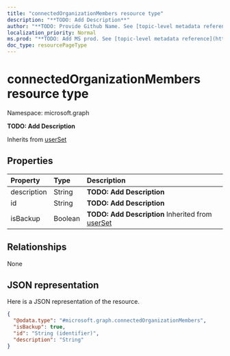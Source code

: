 ```yaml
---
title: "connectedOrganizationMembers resource type"
description: "**TODO: Add Description**"
author: "**TODO: Provide Github Name. See [topic-level metadata reference](https://msgo.azurewebsites.net/add/document/guidelines/metadata.html#topic-level-metadata)**"
localization_priority: Normal
ms.prod: "**TODO: Add MS prod. See [topic-level metadata reference](https://msgo.azurewebsites.net/add/document/guidelines/metadata.html#topic-level-metadata)**"
doc_type: resourcePageType
---
```


# connectedOrganizationMembers resource type


Namespace: microsoft.graph

**TODO: Add Description**


Inherits from [userSet](../resources/userset.md)

## Properties
|Property|Type|Description|
|:---|:---|:---|
|description|String|**TODO: Add Description**|
|id|String|**TODO: Add Description**|
|isBackup|Boolean|**TODO: Add Description** Inherited from [userSet](../resources/userset.md)|

## Relationships
None

## JSON representation
Here is a JSON representation of the resource.
<!-- {
  "blockType": "resource",
  "@odata.type": "microsoft.graph.connectedOrganizationMembers"
}
-->
``` json
{
  "@odata.type": "#microsoft.graph.connectedOrganizationMembers",
  "isBackup": true,
  "id": "String (identifier)",
  "description": "String"
}
```

